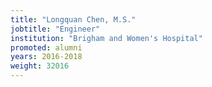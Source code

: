 ```yaml
---
title: "Longquan Chen, M.S."
jobtitle: "Engineer"
institution: "Brigham and Women's Hospital"
promoted: alumni
years: 2016-2018
weight: 32016
---
```


